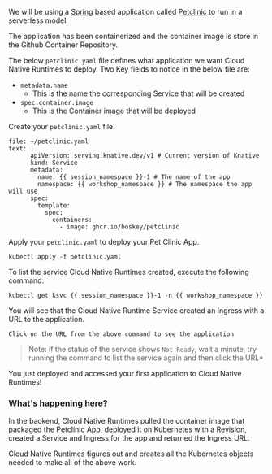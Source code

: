 
We will be using a [Spring](https://spring.io/) based application called [Petclinic](https://github.com/spring-projects/spring-petclinic) to run in a serverless model.

The application has been containerized and the container image is store in the Github Container Repository.

The below `petclinic.yaml` file defines what application we want Cloud Native Runtimes to deploy.
Two Key fields to notice in the below file are:
* `metadata.name` 
  * This is the name the corresponding Service that will be created
* `spec.container.image`
  * This is the Container image that will be deployed 

Create your `petclinic.yaml` file.
```editor:append-lines-to-file
file: ~/petclinic.yaml
text: |
      apiVersion: serving.knative.dev/v1 # Current version of Knative
      kind: Service
      metadata:
        name: {{ session_namespace }}-1 # The name of the app
        namespace: {{ workshop_namespace }} # The namespace the app will use
      spec:
        template:
          spec:
            containers:
              - image: ghcr.io/boskey/petclinic
```

Apply your `petclinic.yaml` to deploy your Pet Clinic App.
```execute-1
kubectl apply -f petclinic.yaml
```

To list the service Cloud Native Runtimes created, execute the following command:
```execute-1
kubectl get ksvc {{ session_namespace }}-1 -n {{ workshop_namespace }}
```

You will see that the Cloud Native Runtime Service created an Ingress with a URL to the application.
```
Click on the URL from the above command to see the application
```
> Note: if the status of the service shows `Not Ready`, wait a minute, try running the command to list the service again and then click the URL*

You just deployed and accessed your first application to Cloud Native Runtimes!

### What's happening here?

In the backend, Cloud Native Runtimes pulled the container image that packaged the Petclinic App, deployed it on Kubernetes with a Revision, created a Service and Ingress for the app and returned the Ingress URL. 

Cloud Native Runtimes figures out and creates all the Kubernetes objects needed to make all of the above work.